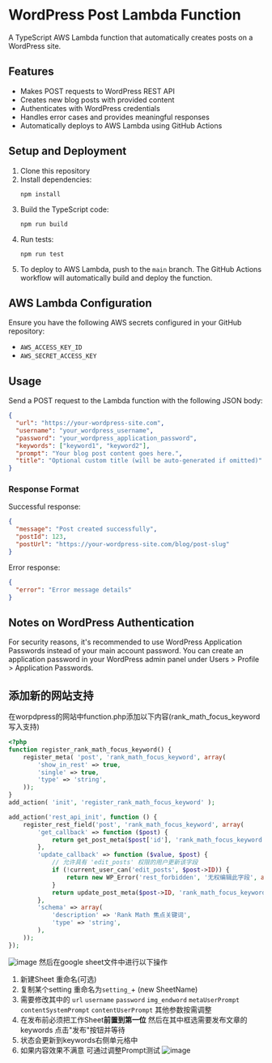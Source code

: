 # WordPress Post Lambda Function

A TypeScript AWS Lambda function that automatically creates posts on a WordPress site.

## Features

- Makes POST requests to WordPress REST API
- Creates new blog posts with provided content
- Authenticates with WordPress credentials
- Handles error cases and provides meaningful responses
- Automatically deploys to AWS Lambda using GitHub Actions

## Setup and Deployment

1. Clone this repository
2. Install dependencies:
   ```
   npm install
   ```
3. Build the TypeScript code:
   ```
   npm run build
   ```
4. Run tests:
   ```
   npm run test
   ```
5. To deploy to AWS Lambda, push to the `main` branch. The GitHub Actions workflow will automatically build and deploy the function.

## AWS Lambda Configuration

Ensure you have the following AWS secrets configured in your GitHub repository:

- `AWS_ACCESS_KEY_ID`
- `AWS_SECRET_ACCESS_KEY`

## Usage

Send a POST request to the Lambda function with the following JSON body:

```json
{
  "url": "https://your-wordpress-site.com",
  "username": "your_wordpress_username",
  "password": "your_wordpress_application_password",
  "keywords": ["keyword1", "keyword2"],
  "prompt": "Your blog post content goes here.",
  "title": "Optional custom title (will be auto-generated if omitted)"
}
```

### Response Format

Successful response:

```json
{
  "message": "Post created successfully",
  "postId": 123,
  "postUrl": "https://your-wordpress-site.com/blog/post-slug"
}
```

Error response:

```json
{
  "error": "Error message details"
}
```

## Notes on WordPress Authentication

For security reasons, it's recommended to use WordPress Application Passwords instead of your main account password. You can create an application password in your WordPress admin panel under Users > Profile > Application Passwords.


## 添加新的网站支持
在worpdpress的网站中function.php添加以下内容(rank_math_focus_keyword写入支持)
```PHP
<?php
function register_rank_math_focus_keyword() {
    register_meta( 'post', 'rank_math_focus_keyword', array(
        'show_in_rest' => true,
        'single' => true,
        'type' => 'string',
    ));
}
add_action( 'init', 'register_rank_math_focus_keyword' );

add_action('rest_api_init', function () {
    register_rest_field('post', 'rank_math_focus_keyword', array(
        'get_callback' => function ($post) {
            return get_post_meta($post['id'], 'rank_math_focus_keyword', true);
        },
        'update_callback' => function ($value, $post) {
            // 允许具有 'edit_posts' 权限的用户更新该字段
            if (!current_user_can('edit_posts', $post->ID)) {
                return new WP_Error('rest_forbidden', '无权编辑此字段', array('status' => 403));
            }
            return update_post_meta($post->ID, 'rank_math_focus_keyword', $value);
        },
        'schema' => array(
            'description' => 'Rank Math 焦点关键词',
            'type' => 'string',
        ),
    ));
});
```
![image](https://github.com/user-attachments/assets/d884975f-6f05-47ee-af3a-42ff5693eee4)
然后在google sheet文件中进行以下操作
1. 新建Sheet 重命名(可选)
2. 复制某个setting 重命名为`setting_`+ (new SheetName)
3. 需要修改其中的 `url` `username` `password` `img_endword` `metaUserPrompt` `contentSystemPrompt` `contentUserPrompt` 其他参数按需调整
4. 在发布前必须把工作Sheet**前置到第一位** 然后在其中框选需要发布文章的keywords 点击"发布"按钮并等待
5. 状态会更新到keywords右侧单元格中
6. 如果内容效果不满意 可通过调整Prompt测试
![image](https://github.com/user-attachments/assets/3784341b-d5f6-4e15-84bc-d5a120f4e63f)

